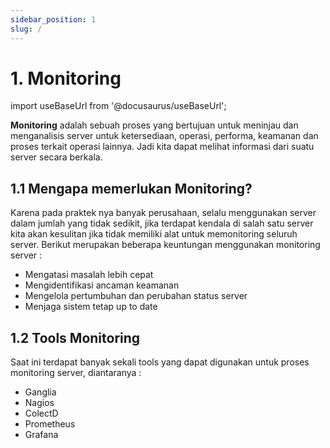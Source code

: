 ```yaml
---
sidebar_position: 1
slug: /
---
```


# 1. Monitoring

import useBaseUrl from '@docusaurus/useBaseUrl';

**Monitoring** adalah sebuah proses yang bertujuan untuk meninjau dan menganalisis server untuk ketersediaan, operasi, performa, keamanan dan proses terkait operasi lainnya. Jadi kita dapat melihat informasi dari suatu server secara berkala.

## 1.1 Mengapa memerlukan Monitoring?

Karena pada praktek nya banyak perusahaan, selalu menggunakan server dalam jumlah yang tidak sedikit, jika terdapat kendala di salah satu server kita akan kesulitan jika tidak memiliki alat untuk memonitoring seluruh server. Berikut merupakan beberapa keuntungan menggunakan monitoring server :

- Mengatasi masalah lebih cepat
- Mengidentifikasi ancaman keamanan
- Mengelola pertumbuhan dan perubahan status server
- Menjaga sistem tetap up to date

## 1.2 Tools Monitoring

Saat ini terdapat banyak sekali tools yang dapat digunakan untuk proses monitoring server, diantaranya :

- Ganglia
- Nagios
- ColectD
- Prometheus
- Grafana
